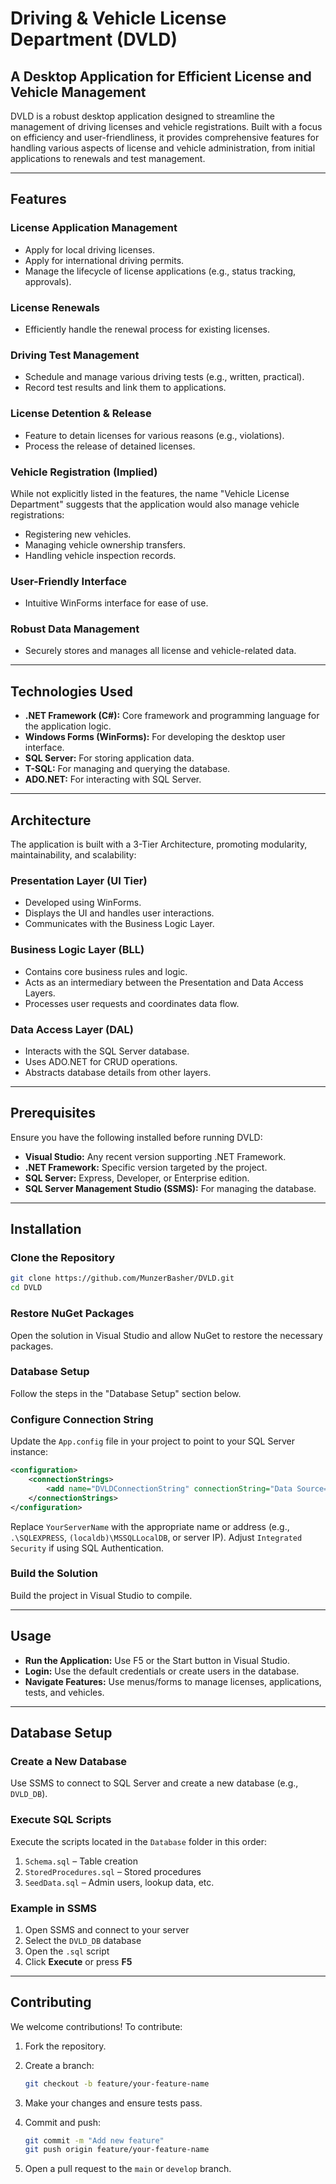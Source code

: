 # Driving & Vehicle License Department (DVLD)

## A Desktop Application for Efficient License and Vehicle Management

DVLD is a robust desktop application designed to streamline the management of driving licenses and vehicle registrations. Built with a focus on efficiency and user-friendliness, it provides comprehensive features for handling various aspects of license and vehicle administration, from initial applications to renewals and test management.

---

## Features

### License Application Management

* Apply for local driving licenses.
* Apply for international driving permits.
* Manage the lifecycle of license applications (e.g., status tracking, approvals).

### License Renewals

* Efficiently handle the renewal process for existing licenses.

### Driving Test Management

* Schedule and manage various driving tests (e.g., written, practical).
* Record test results and link them to applications.

### License Detention & Release

* Feature to detain licenses for various reasons (e.g., violations).
* Process the release of detained licenses.

### Vehicle Registration (Implied)

While not explicitly listed in the features, the name "Vehicle License Department" suggests that the application would also manage vehicle registrations:

* Registering new vehicles.
* Managing vehicle ownership transfers.
* Handling vehicle inspection records.

### User-Friendly Interface

* Intuitive WinForms interface for ease of use.

### Robust Data Management

* Securely stores and manages all license and vehicle-related data.

---

## Technologies Used

* **.NET Framework (C#):** Core framework and programming language for the application logic.
* **Windows Forms (WinForms):** For developing the desktop user interface.
* **SQL Server:** For storing application data.
* **T-SQL:** For managing and querying the database.
* **ADO.NET:** For interacting with SQL Server.

---

## Architecture

The application is built with a 3-Tier Architecture, promoting modularity, maintainability, and scalability:

### Presentation Layer (UI Tier)

* Developed using WinForms.
* Displays the UI and handles user interactions.
* Communicates with the Business Logic Layer.

### Business Logic Layer (BLL)

* Contains core business rules and logic.
* Acts as an intermediary between the Presentation and Data Access Layers.
* Processes user requests and coordinates data flow.

### Data Access Layer (DAL)

* Interacts with the SQL Server database.
* Uses ADO.NET for CRUD operations.
* Abstracts database details from other layers.

---

## Prerequisites

Ensure you have the following installed before running DVLD:

* **Visual Studio:** Any recent version supporting .NET Framework.
* **.NET Framework:** Specific version targeted by the project.
* **SQL Server:** Express, Developer, or Enterprise edition.
* **SQL Server Management Studio (SSMS):** For managing the database.

---

## Installation

### Clone the Repository

```bash
git clone https://github.com/MunzerBasher/DVLD.git
cd DVLD
```

### Restore NuGet Packages

Open the solution in Visual Studio and allow NuGet to restore the necessary packages.

### Database Setup

Follow the steps in the "Database Setup" section below.

### Configure Connection String

Update the `App.config` file in your project to point to your SQL Server instance:

```xml
<configuration>
    <connectionStrings>
        <add name="DVLDConnectionString" connectionString="Data Source=YourServerName;Initial Catalog=DVLD_DB;Integrated Security=True" providerName="System.Data.SqlClient" />
    </connectionStrings>
</configuration>
```

Replace `YourServerName` with the appropriate name or address (e.g., `.\SQLEXPRESS`, `(localdb)\MSSQLLocalDB`, or server IP). Adjust `Integrated Security` if using SQL Authentication.

### Build the Solution

Build the project in Visual Studio to compile.

---

## Usage

* **Run the Application:** Use F5 or the Start button in Visual Studio.
* **Login:** Use the default credentials or create users in the database.
* **Navigate Features:** Use menus/forms to manage licenses, applications, tests, and vehicles.

---

## Database Setup

### Create a New Database

Use SSMS to connect to SQL Server and create a new database (e.g., `DVLD_DB`).

### Execute SQL Scripts

Execute the scripts located in the `Database` folder in this order:

1. `Schema.sql` – Table creation
2. `StoredProcedures.sql` – Stored procedures
3. `SeedData.sql` – Admin users, lookup data, etc.

### Example in SSMS

1. Open SSMS and connect to your server
2. Select the `DVLD_DB` database
3. Open the `.sql` script
4. Click **Execute** or press **F5**

---

## Contributing

We welcome contributions! To contribute:

1. Fork the repository.
2. Create a branch:

   ```bash
   git checkout -b feature/your-feature-name
   ```
3. Make your changes and ensure tests pass.
4. Commit and push:

   ```bash
   git commit -m "Add new feature"
   git push origin feature/your-feature-name
   ```
5. Open a pull request to the `main` or `develop` branch.


